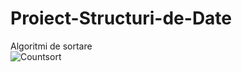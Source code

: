 # Proiect-Structuri-de-Date
Algoritmi de sortare <br />
![Countsort](https://user-images.githubusercontent.com/105515716/226142841-996aca6a-3b42-4e28-9764-e736db995a60.png)
